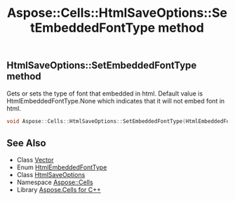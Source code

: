 ﻿---
title: Aspose::Cells::HtmlSaveOptions::SetEmbeddedFontType method
linktitle: SetEmbeddedFontType
second_title: Aspose.Cells for C++ API Reference
description: 'Aspose::Cells::HtmlSaveOptions::SetEmbeddedFontType method. Gets or sets the type of font that embedded in html. Default value is HtmlEmbeddedFontType.None which indicates that it will not embed font in html in C++.'
type: docs
weight: 14000
url: /cpp/aspose.cells/htmlsaveoptions/setembeddedfonttype/
---
## HtmlSaveOptions::SetEmbeddedFontType method


Gets or sets the type of font that embedded in html. Default value is HtmlEmbeddedFontType.None which indicates that it will not embed font in html.

```cpp
void Aspose::Cells::HtmlSaveOptions::SetEmbeddedFontType(HtmlEmbeddedFontType value)
```

## See Also

* Class [Vector](../../vector/)
* Enum [HtmlEmbeddedFontType](../../../aspose.cells.rendering/htmlembeddedfonttype/)
* Class [HtmlSaveOptions](../)
* Namespace [Aspose::Cells](../../)
* Library [Aspose.Cells for C++](../../../)

